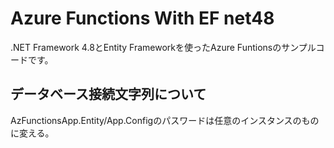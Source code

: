 # Azure Functions With EF net48

.NET Framework 4.8とEntity Frameworkを使ったAzure Funtionsのサンプルコードです。

## データベース接続文字列について

AzFunctionsApp.Entity/App.Configのパスワードは任意のインスタンスのものに変える。
